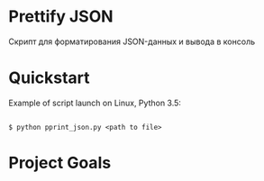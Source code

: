 # Prettify JSON

Скрипт для форматирования JSON-данных и вывода в консоль

# Quickstart


Example of script launch on Linux, Python 3.5:

```#!bash

$ python pprint_json.py <path to file>

```
# Project Goals
